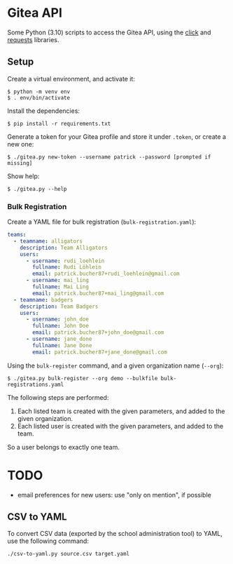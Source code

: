 # Gitea API

Some Python (3.10) scripts to access the Gitea API, using the
[click](https://pypi.org/project/click/) and
[requests](https://pypi.org/project/requests/) libraries.

## Setup

Create a virtual environment, and activate it:

    $ python -m venv env
    $ . env/bin/activate

Install the dependencies:

    $ pip install -r requirements.txt

Generate a token for your Gitea profile and store it under `.token`, or create a
new one:

    $ ./gitea.py new-token --username patrick --password [prompted if missing]

Show help:

    $ ./gitea.py --help

### Bulk Registration

Create a YAML file for bulk registration (`bulk-registration.yaml`):

```yaml
teams:
  - teamname: alligators
    description: Team Alligators
    users:
      - username: rudi_loehlein
        fullname: Rudi Löhlein
        email: patrick.bucher87+rudi_loehlein@gmail.com
      - username: mai_ling
        fullname: Mai Ling
        email: patrick.bucher87+mai_ling@gmail.com
  - teamname: badgers
    description: Team Badgers
    users:
      - username: john_doe
        fullname: John Doe
        email: patrick.bucher87+john_doe@gmail.com
      - username: jane_done
        fullname: Jane Done
        email: patrick.bucher87+jane_done@gmail.com
```

Using the `bulk-register` command, and a given organization name (`--org`):

    $ ./gitea.py bulk-register --org demo --bulkfile bulk-registrations.yaml

The following steps are performed:

1. Each listed team is created with the given parameters, and added to the given
   organization.
2. Each listed user is created with the given parameters, and added to the team.

So a user belongs to exactly one team.

# TODO

- email preferences for new users: use "only on mention", if possible

## CSV to YAML

To convert CSV data (exported by the school administration tool) to YAML, use the following command:

```bash
./csv-to-yaml.py source.csv target.yaml
```